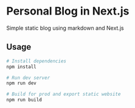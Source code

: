 # Personal Blog in Next.js

Simple static blog using markdown and Next.js

## Usage

```bash
# Install dependencies
npm install

# Run dev server
npm run dev

# Build for prod and export static website
npm run build
```

